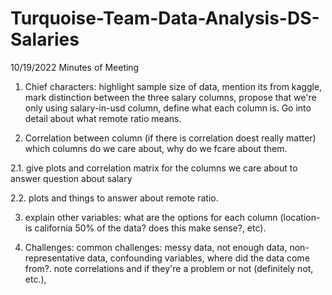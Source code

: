 # Turquoise-Team-Data-Analysis-DS-Salaries
10/19/2022 Minutes of Meeting

1. Chief characters: highlight sample size of data, mention its from kaggle, mark distinction between the three salary columns, propose that we're only using salary-in-usd column, define what each column is. Go into detail about what remote ratio means.

2. Correlation between column (if there is correlation doest really matter) which columns do we care about, why do we fcare about them.

2.1. give plots and correlation matrix for the columns we care about to answer question about salary

2.2. plots and things to answer about remote ratio. 

3. explain other variables: what are the options for each column (location- is california 50% of the data? does this make sense?, etc). 

4. Challenges: common challenges: messy data, not enough data, non-representative data, confounding variables, where did the data come from?. note correlations and if they're a problem or not (definitely not, etc.),  